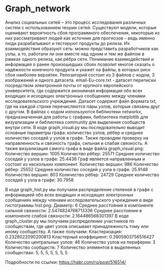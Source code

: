 # Graph_network
  Анализ социальных сетей – это процесс исследования различных систем с использованием теории сетей. 
  Cуществуют модели, которые оценивают вероятность сбоя программного обеспечения, некоторые из них рассматривают людей как источник для прогнозов – ведь именно люди разрабатывают и тестируют продукты до релиза. Их взаимодействия образуют сеть: можно представить разработчиков как узлы, а то, работали ли они вместе над одним и тем же файлом в рамках одного релиза, как рёбра сети. Понимание взаимодействий и информация о ранее произошедших сбоях позволит многое сказать о надёжности конечного продукта и укажет на файлы, в которых риск сбоя наиболее вероятен.
  Репозиторий состоит из 3 файлов с кодом, 3 изображений и одного датасета. email-Eu-core.txt - датасет переписки посредством электронной почты от крупного европейского университета, где содержится анонимная информация обо всех входящих и исходящих электронных сообщениях между членами исследовательского учреждения.
Датасет содержит файл формата txt, где на каждой строке перечисляются пары узлов, которые связаны друг с другом. В файлах с кодом изпользуются библиотеки networkx, предназначенная для работы с графами, библиотека matplotlib для визуализации и библиотека community для выделения сообществ внутри сети.
  В коде graph_visual.py мы последовательно выводит основные параметры графа: количество узлов, рёбер и среднее количество соседей у узлов в графе. Также проводим проверку на направленность и связность графа, сильная и слабая связность. А также визуализация самого графа в виде файла graph_visual.png:
            Количество вершин: 1005
            Количество рёбер: 25571
            Среднее количество соседей у узлов в графе: 25.4438
            Граф является направленным и состоит из нескольких компонент.
            Количество вершин: 986
            Количество рёбер: 25552
            Среднее количество соседей у узла в графе: 25.9148
            Количество вершин: 803
            Количество рёбер: 24729
            Среднее количество соседей у узла в графе: 30.7958 
            
  В коде graph_hist.py мы получаем распределение степеней в графе с информацией обо всех входящих и исходящих электронных сообщениях между членами исследовательского учреждения в виде гистограммы hist.png:
            Диаметр:  6
            Среднее расстояние в компоненте сильной связности:  2.5474824768713336
            Среднее расстояние в компоненте слабой связности:  2.164486568301397
  В коде graph_cluster.py мы получаем распределение участников по сообществам, где цвет узлов описывает принадлежность тому или иному сообществу. А также получаем:
            Кластеризация:  0.2328022090200813
            Кластерный коэффициент:  0.3905903756516427
            Количество центральных узлов:  46
            Количество узлов на периферии:  3
            Количество сообществ:  7
            Количество элементов в выделенных сообществах: 5, 5, 5, 5, 5, 5, 5
            
Подробности по ссылки: https://habr.com/ru/post/516514/  
  
